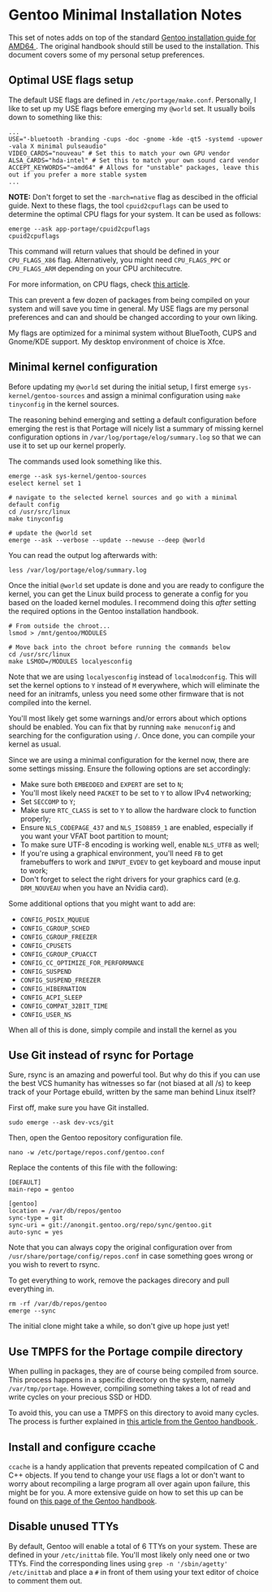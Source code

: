 
# Gentoo Minimal Installation Notes

This set of notes adds on top of the standard [Gentoo installation guide for AMD64
](https://wiki.gentoo.org/wiki/Handbook:AMD64/Full/Installation).
The original handbook should still be used to the installation. This document
covers some of my personal setup preferences.

## Optimal USE flags setup

The default USE flags are defined in `/etc/portage/make.conf`. Personally, I
like to set up my USE flags before emerging my `@world` set. It usually boils
down to something like this:
```
...
USE="-bluetooth -branding -cups -doc -gnome -kde -qt5 -systemd -upower -vala X minimal pulseaudio"
VIDEO_CARDS="nouveau" # Set this to match your own GPU vendor
ALSA_CARDS="hda-intel" # Set this to match your own sound card vendor
ACCEPT_KEYWORDS="~amd64" # Allows for "unstable" packages, leave this out if you prefer a more stable system
...
```

**NOTE:** Don't forget to set the `-march=native` flag as descibed in the
official guide. Next to these flags, the tool `cpuid2cpuflags` can be used to
determine the optimal CPU flags for your system. It can be used as follows:
```
emerge --ask app-portage/cpuid2cpuflags
cpuid2cpuflags
```

This command will return values that should be defined in your `CPU_FLAGS_X86`
flag. Alternatively, you might need `CPU_FLAGS_PPC` or `CPU_FLAGS_ARM`
depending on your CPU architecutre.

For more information, on CPU flags, check
[this article](https://wiki.gentoo.org/wiki/CPU_FLAGS_X86).

This can prevent a few dozen of packages from being compiled on your system and
will save you time in general. My USE flags are my personal preferences and can
and should be changed according to your own liking.

My flags are optimized for a minimal system without BlueTooth, CUPS and
Gnome/KDE support. My desktop environment of choice is Xfce.

## Minimal kernel configuration

Before updating my `@world` set during the initial setup, I first emerge
`sys-kernel/gentoo-sources` and assign a minimal configuration using
`make tinyconfig` in the kernel sources.

The reasoning behind emerging and setting a default configuration before
emerging the rest is that Portage will nicely list a summary of missing
kernel configuration options in `/var/log/portage/elog/summary.log` so that we
can use it to set up our kernel properly.

The commands used look something like this.
```
emerge --ask sys-kernel/gentoo-sources
eselect kernel set 1

# navigate to the selected kernel sources and go with a minimal default config
cd /usr/src/linux
make tinyconfig

# update the @world set
emerge --ask --verbose --update --newuse --deep @world
```

You can read the output log afterwards with:
```
less /var/log/portage/elog/summary.log
```

Once the initial `@world` set update is done and you are ready to configure the
kernel, you can get the Linux build process to generate a config for you based
on the loaded kernel modules. I recommend doing this *after* setting the
required options in the Gentoo installation handbook.
```
# From outside the chroot...
lsmod > /mnt/gentoo/MODULES

# Move back into the chroot before running the commands below
cd /usr/src/linux
make LSMOD=/MODULES localyesconfig
```

Note that we are using `localyesconfig` instead of `localmodconfig`. This will
set the kernel options to `Y` instead of `M` everywhere, which will eliminate
the need for an initramfs, unless you need some other firmware that is not
compiled into the kernel.

You'll most likely get some warnings and/or errors about which options should
be enabled. You can fix that by running `make menuconfig` and searching for
the configuration using `/`. Once done, you can compile your kernel as usual.

Since we are using a minimal configuration for the kernel now, there are some
settings missing. Ensure the following options are set accordingly:

- Make sure both `EMBEDDED` and `EXPERT` are set to `N`;
- You'll most likely need `PACKET` to be set to `Y` to allow IPv4 networking;
- Set `SECCOMP` to `Y`;
- Make sure `RTC_CLASS` is set to `Y` to allow the hardware clock to function
  properly;
- Ensure `NLS_CODEPAGE_437` and `NLS_ISO8859_1` are enabled, especially if you
  want your VFAT boot partition to mount;
- To make sure UTF-8 encoding is working well, enable `NLS_UTF8` as well;
- If you're using a graphical environment, you'll need `FB` to get framebuffers
  to work and `INPUT_EVDEV` to get keyboard and mouse input to work;
- Don't forget to select the right drivers for your graphics card (e.g.
  `DRM_NOUVEAU` when you have an Nvidia card).

Some additional options that you might want to add are:

- `CONFIG_POSIX_MQUEUE`
- `CONFIG_CGROUP_SCHED`
- `CONFIG_CGROUP_FREEZER`
- `CONFIG_CPUSETS`
- `CONFIG_CGROUP_CPUACCT`
- `CONFIG_CC_OPTIMIZE_FOR_PERFORMANCE`
- `CONFIG_SUSPEND`
- `CONFIG_SUSPEND_FREEZER`
- `CONFIG_HIBERNATION`
- `CONFIG_ACPI_SLEEP`
- `CONFIG_COMPAT_32BIT_TIME`
- `CONFIG_USER_NS`

When all of this is done, simply compile and install the kernel as you 

## Use Git instead of rsync for Portage

Sure, rsync is an amazing and powerful tool. But why do this if you can use the
best VCS humanity has witnesses so far (not biased at all /s) to keep track of
your Portage ebuild, written by the same man behind Linux itself?

First off, make sure you have Git installed.
```
sudo emerge --ask dev-vcs/git
```
Then, open the Gentoo repository configuration file.
```
nano -w /etc/portage/repos.conf/gentoo.conf
```
Replace the contents of this file with the following:
```
[DEFAULT]
main-repo = gentoo

[gentoo]
location = /var/db/repos/gentoo
sync-type = git
sync-uri = git://anongit.gentoo.org/repo/sync/gentoo.git
auto-sync = yes
```

Note that you can always copy the original configuration over from
`/usr/share/portage/config/repos.conf` in case something goes wrong or you wish
to revert to rsync.

To get everything to work, remove the packages direcory and pull everything in.
```
rm -rf /var/db/repos/gentoo
emerge --sync
```

The initial clone might take a while, so don't give up hope just yet!

## Use TMPFS for the Portage compile directory

When pulling in packages, they are of course being compiled from source. This
process happens in a specific directory on the system, namely
`/var/tmp/portage`. However, compiling something takes a lot of read and
write cycles on your precious SSD or HDD.

To avoid this, you can use a TMPFS on this directory to avoid many cycles.
The process is further explained in [this article from the Gentoo handbook
](https://wiki.gentoo.org/wiki/Portage_TMPDIR_on_tmpfs).

## Install and configure ccache
`ccache` is a handy application that prevents repeated compilcation of C and C++
objects. If you tend to change your `USE` flags a lot or don't want to worry
about recompiling a large program all over again upon failure, this might be for
you. A more extensive guide on how to set this up can be found on [this page of
the Gentoo handbook](https://wiki.gentoo.org/wiki/Ccache).

## Disable unused TTYs

By default, Gentoo will enable a total of 6 TTYs on your system. These are
defined in your `/etc/inittab` file. You'll most likely only need one or two
TTYs. Find the corresponding lines using `grep -n '/sbin/agetty' /etc/inittab`
and place a `#` in front of them using your text editor of choice to comment
them out.
